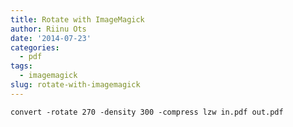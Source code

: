 ```yaml
---
title: Rotate with ImageMagick
author: Riinu Ots
date: '2014-07-23'
categories:
  - pdf
tags:
  - imagemagick
slug: rotate-with-imagemagick
---
```


`convert -rotate 270 -density 300 -compress lzw in.pdf out.pdf`
